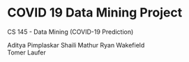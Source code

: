 # COVID 19 Data Mining Project
CS 145 - Data Mining (COVID-19 Prediction)

Aditya Pimplaskar
Shaili Mathur
Ryan Wakefield	
Tomer Laufer
